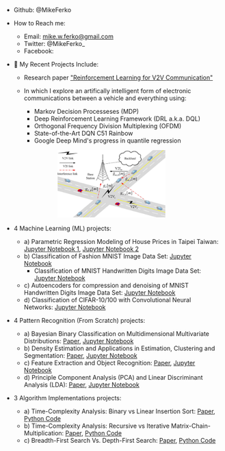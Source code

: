 - Github: @MikeFerko

- How to Reach me: 
  - Email: mike.w.ferko@gmail.com
  - Twitter: @MikeFerko_
  - Facebook: 

- 💼 My Recent Projects Include: 

  - Research paper ["Reinforcement Learning for V2V Communication"](https://github.com/MikeFerko/Deep-Reinforcement-Learning-for-V2V-Communication/blob/main/Distributed%20Deep%20Reinforcement%20Learning%20for%20V2V%20Communication.pdf)
 
  - In which I explore an artifically intelligent form of electronic communications between a vehicle and everything using:
    - Markov Decision Processeses (MDP)
    - Deep Reinforcement Learning Framework (DRL a.k.a. DQL)
    - Orthogonal Frequency Division Multiplexing (OFDM)
    - State-of-the-Art DQN C51 Rainbow
    - Google Deep Mind's progress in quantile regression

<p align="center">
  <img src="https://github.com/MikeFerko/MikeFerko/blob/main/structureOfVehiclularComunicationsNetwork.png" 
       width="50%"
       height="50%" />
</p>

  - 4 Machine Learning (ML) projects:
    - a) Parametric Regression Modeling of House Prices in Taipei Taiwan: [Jupyter Notebook 1](https://github.com/MichaelFerko/Taipei-Taiwan-Regression-Modeling-of-Housing-Prices/blob/main/LAB1-Regression_Notebook.ipynb), [Jupyter Notebook 2](https://github.com/MichaelFerko/Taipei-Taiwan-Regression-Modeling-of-Housing-Prices/blob/main/Lab%201%20Assignment.ipynb)
    - b) Classification of Fashion MNIST Image Data Set: [Jupyter Notebook](https://github.com/MichaelFerko/Classification-of-Fashion-MNIST/blob/main/Lab%202%20Assignment%20Notebook.ipynb) 
      - Classification of MNIST Handwritten Digits Image Data Set: [Jupyter Notebook](https://github.com/MichaelFerko/Classification-of-Fashion-MNIST/blob/main/LAB-2-Classification.ipynb)    
    - c) Autoencoders for compression and denoising of MNIST Handwritten Digits Image Data Set: [Jupyter Notebook](https://github.com/MichaelFerko/Auto-encoders-Compression-Denoising-MNIST-Digits-0-9/blob/main/LAB3-Autoencoders_for_Compression_and_Denoising_final.ipynb) 
    - d) Classification of CIFAR-10/100 with Convolutional Neural Networks: [Jupyter Notebook](https://github.com/MichaelFerko/Classification-of-CIFAR-10-and-100-with-Convolutional-Neural-Networks/blob/main/Copy%20of%20LAB%204-Classification%20with%20CNN.ipynb)

  - 4 Pattern Recognition (From Scratch) projects:
    - a) Bayesian Binary Classification on Multidimensional Multivariate Distributions: [Paper](https://github.com/MichaelFerko/Bayesian_Classification_on_parametric_distributions/blob/main/Bayesian_Classification_on_parametric_distributions.pdf), [Jupyter Notebook](https://github.com/MichaelFerko/Bayesian_Classification_on_parametric_distributions/blob/main/Bayesian_Classification_on_parametric_distributions.ipynb)
    - b) Density Estimation and Applications in Estimation, Clustering and Segmentation: [Paper](https://github.com/MichaelFerko/Density_Estimation_and_Basics_of_Segmentation/blob/main/Density%20Estimation%20and%20Basics%20of%20Segmentation%20by%20EM%20Method.pdf), [Jupyter Notebook](https://github.com/MichaelFerko/Density_Estimation_and_Basics_of_Segmentation/blob/main/Density%20Estimation%20and%20Applications%20in%20Estimation%2C%20Clustering%20%20and%20Segmentation.ipynb)
    - c) Feature Extraction and Object Recognition: [Paper](https://github.com/MichaelFerko/Feature_Extraction_and_Object_Recognition/blob/main/Feature%20Extraction%20and%20Object%20Recognition.pdf), [Jupyter Notebook](https://github.com/MichaelFerko/Feature_Extraction_and_Object_Recognition/blob/main/Feature_Extraction_and_Object_Recognition.ipynb)
    - d) Principle Component Analysis (PCA) and Linear Discriminant Analysis (LDA): [Paper](https://github.com/MichaelFerko/PCA_and_LDA/blob/main/Principal%20Component%20and%20Linear%20Discriminant%20Analyses.pdf), [Jupyter Notebook](https://github.com/MichaelFerko/PCA_and_LDA/blob/main/PCA_and_LDA.ipynb)

  - 3 Algorithm Implementations projects: 
    - a) Time-Complexity Analysis: Binary vs Linear Insertion Sort: [Paper](https://github.com/MichaelFerko/Insertion-Sort-Comparing-Linear-and-Binary-Search-Time-Complexity/blob/main/Binary%20vs%20Linear%20Search%20Time%20Complexity%20Comparison.pdf), [Python Code](https://github.com/MichaelFerko/Insertion-Sort-Comparing-Linear-and-Binary-Search-Time-Complexity/blob/main/Insertion%20sort%20Using%20Linear%20and%20Binary%20Search.py)
    - b) Time-Complexity Analysis: Recursive vs Iterative Matrix-Chain-Multiplication: [Paper](https://github.com/MichaelFerko/Matrix_Chain_Multiplication/blob/main/Time_Complexity_of_Iterative_vs_Recursive_MCM.pdf), [Python Code](https://github.com/MichaelFerko/Matrix_Chain_Multiplication/blob/main/MCM.py)
    - c) Breadth-First Search Vs. Depth-First Search: [Paper](https://github.com/MichaelFerko/BFS_vs_DFS/blob/main/BFS_vs_DFS.pdf), [Python Code](https://github.com/MichaelFerko/BFS_vs_DFS/blob/main/BFS_vs_DFS.py)
